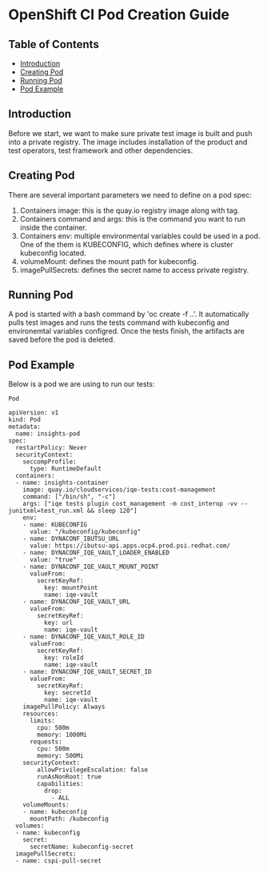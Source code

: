 # OpenShift CI Pod Creation Guide<!-- omit from toc -->

## Table of Contents<!-- omit from toc -->

- [Introduction](#introduction)
- [Creating Pod](#creating-pod)
- [Running Pod](#running-pod)
- [Pod Example](#pod-example)
  
## Introduction

Before we start, we want to make sure private test image is built and push into a private registry. The image includes installation of the product and test operators, test framework and other dependencies.

## Creating Pod

There are several important parameters we need to define on a pod spec:
1. Containers image: this is the quay.io registry image along with tag.
2. Containers command and args: this is the command you want to run inside the container.
3. Containers env: multiple environmental variables could be used in a pod. One of the them is KUBECONFIG, which defines where is cluster kubeconfig located.
4. volumeMount: defines the mount path for kubeconfig.
5. imagePullSecrets: defines the secret name to access private registry.

## Running Pod
A pod is started with a bash command by 'oc create -f ..'. It automatically pulls test images and runs the tests command with kubeconfig and environemtal variables configred. Once the tests finish, the artifacts are saved before the pod is deleted.

## Pod Example
Below is a pod we are using to run our tests:

`Pod`

```Pod
apiVersion: v1
kind: Pod
metadata:
  name: insights-pod
spec:
  restartPolicy: Never
  securityContext:
    seccompProfile:
      type: RuntimeDefault
  containers:
  - name: insights-container
    image: quay.io/cloudservices/iqe-tests:cost-management
    command: ["/bin/sh", "-c"]
    args: ["iqe tests plugin cost_management -m cost_interop -vv --junitxml=test_run.xml && sleep 120"]
    env:
    - name: KUBECONFIG
      value: "/kubeconfig/kubeconfig"
    - name: DYNACONF_IBUTSU_URL
      value: https://ibutsu-api.apps.ocp4.prod.psi.redhat.com/
    - name: DYNACONF_IQE_VAULT_LOADER_ENABLED
      value: "true"
    - name: DYNACONF_IQE_VAULT_MOUNT_POINT
      valueFrom:
        secretKeyRef:
          key: mountPoint
          name: iqe-vault
    - name: DYNACONF_IQE_VAULT_URL
      valueFrom:
        secretKeyRef:
          key: url
          name: iqe-vault
    - name: DYNACONF_IQE_VAULT_ROLE_ID
      valueFrom:
        secretKeyRef:
          key: roleId
          name: iqe-vault
    - name: DYNACONF_IQE_VAULT_SECRET_ID
      valueFrom:
        secretKeyRef:
          key: secretId
          name: iqe-vault
    imagePullPolicy: Always
    resources:
      limits:
        cpu: 500m
        memory: 1000Mi
      requests:
        cpu: 500m
        memory: 500Mi
    securityContext:
        allowPrivilegeEscalation: false
        runAsNonRoot: true
        capabilities:
          drop:
            - ALL
    volumeMounts:
    - name: kubeconfig
      mountPath: /kubeconfig
  volumes:
  - name: kubeconfig
    secret:
      secretName: kubeconfig-secret
  imagePullSecrets:
  - name: cspi-pull-secret
```

